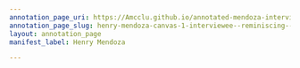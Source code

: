 ```yaml
---
annotation_page_uri: https://Amcclu.github.io/annotated-mendoza-interview/annotations/henry-mendoza-canvas-1-interviewee--reminiscing--consideration-.json
annotation_page_slug: henry-mendoza-canvas-1-interviewee--reminiscing--consideration-
layout: annotation_page
manifest_label: Henry Mendoza

---
```

